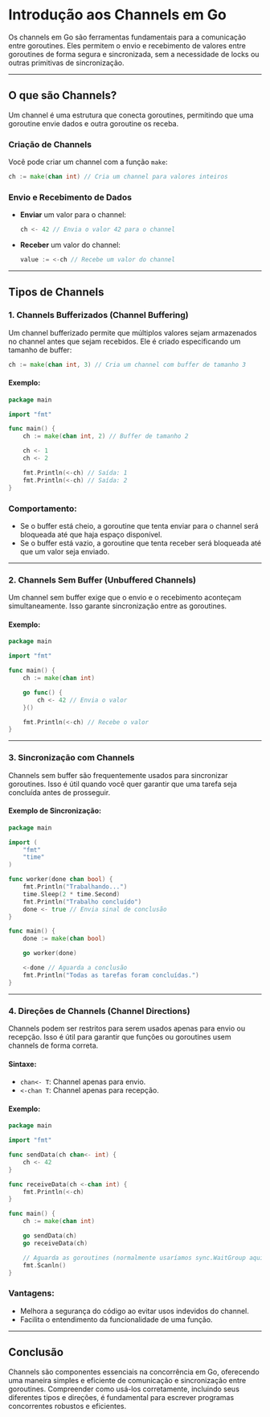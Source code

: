 # Introdução aos Channels em Go

Os channels em Go são ferramentas fundamentais para a comunicação entre goroutines. Eles permitem o envio e recebimento de valores entre goroutines de forma segura e sincronizada, sem a necessidade de locks ou outras primitivas de sincronização.

---

## O que são Channels?

Um channel é uma estrutura que conecta goroutines, permitindo que uma goroutine envie dados e outra goroutine os receba. 

### Criação de Channels

Você pode criar um channel com a função `make`:

```go
ch := make(chan int) // Cria um channel para valores inteiros
```

### Envio e Recebimento de Dados

- **Enviar** um valor para o channel:
  ```go
  ch <- 42 // Envia o valor 42 para o channel
  ```
- **Receber** um valor do channel:
  ```go
  value := <-ch // Recebe um valor do channel
  ```

---

## Tipos de Channels

### 1. **Channels Bufferizados (Channel Buffering)**

Um channel bufferizado permite que múltiplos valores sejam armazenados no channel antes que sejam recebidos. Ele é criado especificando um tamanho de buffer:

```go
ch := make(chan int, 3) // Cria um channel com buffer de tamanho 3
```

#### Exemplo:

```go
package main

import "fmt"

func main() {
    ch := make(chan int, 2) // Buffer de tamanho 2

    ch <- 1
    ch <- 2

    fmt.Println(<-ch) // Saída: 1
    fmt.Println(<-ch) // Saída: 2
}
```

### Comportamento:
- Se o buffer está cheio, a goroutine que tenta enviar para o channel será bloqueada até que haja espaço disponível.
- Se o buffer está vazio, a goroutine que tenta receber será bloqueada até que um valor seja enviado.

---

### 2. **Channels Sem Buffer (Unbuffered Channels)**

Um channel sem buffer exige que o envio e o recebimento aconteçam simultaneamente. Isso garante sincronização entre as goroutines.

#### Exemplo:

```go
package main

import "fmt"

func main() {
    ch := make(chan int)

    go func() {
        ch <- 42 // Envia o valor
    }()

    fmt.Println(<-ch) // Recebe o valor
}
```

---

### 3. **Sincronização com Channels**

Channels sem buffer são frequentemente usados para sincronizar goroutines. Isso é útil quando você quer garantir que uma tarefa seja concluída antes de prosseguir.

#### Exemplo de Sincronização:

```go
package main

import (
    "fmt"
    "time"
)

func worker(done chan bool) {
    fmt.Println("Trabalhando...")
    time.Sleep(2 * time.Second)
    fmt.Println("Trabalho concluído")
    done <- true // Envia sinal de conclusão
}

func main() {
    done := make(chan bool)

    go worker(done)

    <-done // Aguarda a conclusão
    fmt.Println("Todas as tarefas foram concluídas.")
}
```

---

### 4. **Direções de Channels (Channel Directions)**

Channels podem ser restritos para serem usados apenas para envio ou recepção. Isso é útil para garantir que funções ou goroutines usem channels de forma correta.

#### Sintaxe:
- `chan<- T`: Channel apenas para envio.
- `<-chan T`: Channel apenas para recepção.

#### Exemplo:

```go
package main

import "fmt"

func sendData(ch chan<- int) {
    ch <- 42
}

func receiveData(ch <-chan int) {
    fmt.Println(<-ch)
}

func main() {
    ch := make(chan int)

    go sendData(ch)
    go receiveData(ch)

    // Aguarda as goroutines (normalmente usaríamos sync.WaitGroup aqui)
    fmt.Scanln()
}
```

### Vantagens:
- Melhora a segurança do código ao evitar usos indevidos do channel.
- Facilita o entendimento da funcionalidade de uma função.

---

## Conclusão

Channels são componentes essenciais na concorrência em Go, oferecendo uma maneira simples e eficiente de comunicação e sincronização entre goroutines. Compreender como usá-los corretamente, incluindo seus diferentes tipos e direções, é fundamental para escrever programas concorrentes robustos e eficientes.
